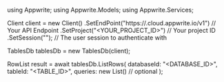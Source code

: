 using Appwrite;
using Appwrite.Models;
using Appwrite.Services;

Client client = new Client()
    .SetEndPoint("https://<REGION>.cloud.appwrite.io/v1") // Your API Endpoint
    .SetProject("<YOUR_PROJECT_ID>") // Your project ID
    .SetSession(""); // The user session to authenticate with

TablesDb tablesDb = new TablesDb(client);

RowList result = await tablesDb.ListRows(
    databaseId: "<DATABASE_ID>",
    tableId: "<TABLE_ID>",
    queries: new List<string>() // optional
);